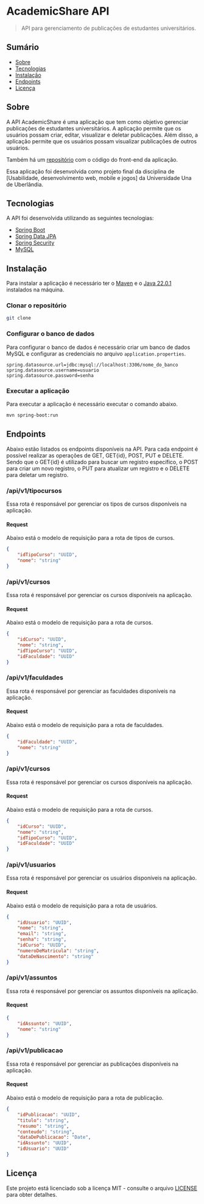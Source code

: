 # AcademicShare API

> API para gerenciamento de publicações de estudantes universitários.

## Sumário
- [Sobre](#sobre)
- [Tecnologias](#tecnologias)
- [Instalação](#instalação)
- [Endpoints](#endpoints)
- [Licença](#licença)

## Sobre

A API AcademicShare é uma aplicação que tem como objetivo gerenciar publicações de estudantes universitários. A aplicação permite que os usuários possam criar, editar, visualizar e deletar publicações. Além disso, a aplicação permite que os usuários possam visualizar publicações de outros usuários.

Também há um [repositório](https://github.com/VictorMS-200/AcademicShare.Front-end) com o código do front-end da aplicação.

Essa aplicação foi desenvolvida como projeto final da disciplina de [Usabilidade, desenvolvimento web, mobile e jogos] da Universidade Una de Uberlândia.

## Tecnologias

A API foi desenvolvida utilizando as seguintes tecnologias:

- [Spring Boot](https://spring.io/projects/spring-boot)
- [Spring Data JPA](https://spring.io/projects/spring-data-jpa)
- [Spring Security](https://spring.io/projects/spring-security)
- [MySQL](https://www.mysql.com/)

## Instalação

Para instalar a aplicação é necessário ter o [Maven](https://maven.apache.org/) e o [Java 22.0.1](https://www.oracle.com/java/technologies/javase-jdk11-downloads.html) instalados na máquina.

### Clonar o repositório

```bash
git clone
```

### Configurar o banco de dados

Para configurar o banco de dados é necessário criar um banco de dados MySQL e configurar as credenciais no arquivo `application.properties`.

```properties
spring.datasource.url=jdbc:mysql://localhost:3306/nome_do_banco
spring.datasource.username=usuario
spring.datasource.password=senha
```

### Executar a aplicação

Para executar a aplicação é necessário executar o comando abaixo.

```bash
mvn spring-boot:run
```

## Endpoints
Abaixo estão listados os endpoints disponíveis na API. Para cada endpoint é possível realizar as operações de GET, GET{id}, POST, PUT e DELETE.
Sendo que o GET{id} é utilizado para buscar um registro específico, o POST para criar um novo registro, o PUT para atualizar um registro e o DELETE para deletar um registro.


### /api/v1/tipocursos
Essa rota é responsável por gerenciar os tipos de cursos disponíveis na aplicação.

#### Request
Abaixo está o modelo de requisição para a rota de tipos de cursos.

```json
{
    "idTipoCurso": "UUID",
    "nome": "string"
}
```

###  /api/v1/cursos
Essa rota é responsável por gerenciar os cursos disponíveis na aplicação.

#### Request
Abaixo está o modelo de requisição para a rota de cursos.

```json
{
    "idCurso": "UUID",
    "nome": "string",
    "idTipoCurso": "UUID",
    "idFaculdade": "UUID"
}
```

### /api/v1/faculdades
Essa rota é responsável por gerenciar as faculdades disponíveis na aplicação.

#### Request
Abaixo está o modelo de requisição para a rota de faculdades.

```json
{
    "idFaculdade": "UUID",
    "nome": "string"
}
```

### /api/v1/cursos
Essa rota é responsável por gerenciar os cursos disponíveis na aplicação.

#### Request
Abaixo está o modelo de requisição para a rota de cursos.

```json
{
    "idCurso": "UUID",
    "nome": "string",
    "idTipoCurso": "UUID",
    "idFaculdade": "UUID"
}
```

### /api/v1/usuarios
Essa rota é responsável por gerenciar os usuários disponíveis na aplicação.

#### Request
Abaixo está o modelo de requisição para a rota de usuários.

```json
{
    "idUsuario": "UUID",
    "nome": "string",
    "email": "string",
    "senha": "string",
    "idCurso": "UUID",
    "numeroDeMatricula": "string",
    "dataDeNascimento": "string"
}
```

### /api/v1/assuntos
Essa rota é responsável por gerenciar os assuntos disponíveis na aplicação.

#### Request

```json
{
    "idAssunto": "UUID",
    "nome": "string"
}
```

### /api/v1/publicacao
Essa rota é responsável por gerenciar as publicações disponíveis na aplicação.

#### Request
Abaixo está o modelo de requisição para a rota de publicação.

```json
{
    "idPublicacao": "UUID",
    "titulo": "string",
    "resumo": "string",
    "conteudo": "string",
    "dataDePublicacao": "Date",
    "idAssunto": "UUID",
    "idUsuario": "UUID"
}
```

## Licença

Este projeto está licenciado sob a licença MIT - consulte o arquivo [LICENSE](LICENSE.md) para obter detalhes.
